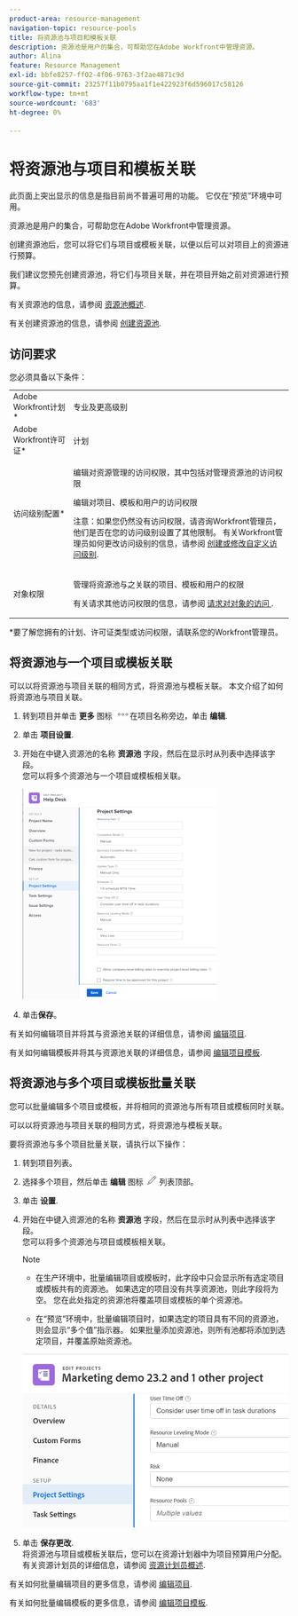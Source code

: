 ```yaml
---
product-area: resource-management
navigation-topic: resource-pools
title: 将资源池与项目和模板关联
description: 资源池是用户的集合，可帮助您在Adobe Workfront中管理资源。
author: Alina
feature: Resource Management
exl-id: bbfe8257-ff02-4f06-9763-3f2ae4871c9d
source-git-commit: 23257f11b0795aa1f1e422923f6d596017c58126
workflow-type: tm+mt
source-wordcount: '683'
ht-degree: 0%

---
```


# 将资源池与项目和模板关联


<!-- drafted for bulk editing projects: keep this in yellow till this releases to ALL customers - May 1, 2023

Also - take out all the references to Preview and Prod at prod final
-->

<span class="preview">此页面上突出显示的信息是指目前尚不普遍可用的功能。 它仅在“预览”环境中可用。</span>


<!--
<div data-mc-conditions="QuicksilverOrClassic.Draft mode">
<p>The sections about how to add resource pools to templates, projects are duplicated from the articles listed in those sections (Editing Projects, Creating a Template, etc).</p>
<p>***I decided to keep these steps here, though, because it's hard to parse through those much lunger articles for just updating this one field.)</p>
</div>
-->

资源池是用户的集合，可帮助您在Adobe Workfront中管理资源。

创建资源池后，您可以将它们与项目或模板关联，以便以后可以对项目上的资源进行预算。

我们建议您预先创建资源池，将它们与项目关联，并在项目开始之前对资源进行预算。

有关资源池的信息，请参阅 [资源池概述](../../../resource-mgmt/resource-planning/resource-pools/work-with-resource-pools.md).

有关创建资源池的信息，请参阅 [创建资源池](../../../resource-mgmt/resource-planning/resource-pools/create-resource-pools.md).

## 访问要求

您必须具备以下条件：

<table style="table-layout:auto"> 
 <col> 
 <col> 
 <tbody> 
  <tr> 
   <td role="rowheader">Adobe Workfront计划*</td> 
   <td> <p>专业及更高级别</p> </td> 
  </tr> 
  <tr> 
   <td role="rowheader">Adobe Workfront许可证*</td> 
   <td> <p>计划 </p> </td> 
  </tr> 
  <tr> 
   <td role="rowheader">访问级别配置*</td> 
   <td> <p>编辑对资源管理的访问权限，其中包括对管理资源池的访问权限</p> <p>编辑对项目、模板和用户的访问权限</p> <p>注意：如果您仍然没有访问权限，请咨询Workfront管理员，他们是否在您的访问级别设置了其他限制。 有关Workfront管理员如何更改访问级别的信息，请参阅 <a href="../../../administration-and-setup/add-users/configure-and-grant-access/create-modify-access-levels.md" class="MCXref xref">创建或修改自定义访问级别</a>.</p> </td> 
  </tr> 
  <tr data-mc-conditions=""> 
   <td role="rowheader">对象权限</td> 
   <td> <p>管理将资源池与之关联的项目、模板和用户的权限</p> <p>有关请求其他访问权限的信息，请参阅 <a href="../../../workfront-basics/grant-and-request-access-to-objects/request-access.md" class="MCXref xref">请求对对象的访问 </a>.</p> </td> 
  </tr> 
 </tbody> 
</table>

&#42;要了解您拥有的计划、许可证类型或访问权限，请联系您的Workfront管理员。

## 将资源池与一个项目或模板关联

可以以将资源池与项目关联的相同方式，将资源池与模板关联。 本文介绍了如何将资源池与项目关联。

1. 转到项目并单击 **更多** 图标 ![](assets/more-icon.png)在项目名称旁边，单击 **编辑**.

1. 单击 **项目设置**.

1. 开始在中键入资源池的名称 **资源池** 字段，然后在显示时从列表中选择该字段。\
   您可以将多个资源池与一个项目或模板相关联。

   ![](assets/nwe-project-settings-in-edit-project-box-350x380.png)

1. 单击&#x200B;**保存**。

有关如何编辑项目并将其与资源池关联的详细信息，请参阅 [编辑项目](../../../manage-work/projects/manage-projects/edit-projects.md).

有关如何编辑模板并将其与资源池关联的详细信息，请参阅 [编辑项目模板](../../../manage-work/projects/create-and-manage-templates/edit-templates.md).

## 将资源池与多个项目或模板批量关联

您可以批量编辑多个项目或模板，并将相同的资源池与所有项目或模板同时关联。

可以以将资源池与项目关联的相同方式，将资源池与模板关联。

要将资源池与多个项目批量关联，请执行以下操作：

1. 转到项目列表。
1. 选择多个项目，然后单击 **编辑** 图标 ![](assets/edit-icon.png) 列表顶部。

1. 单击 **设置**.
1. 开始在中键入资源池的名称 **资源池** 字段，然后在显示时从列表中选择该字段。\
   您可以将多个资源池与项目或模板相关联。

   >[!NOTE]
   >
   >* 在生产环境中，批量编辑项目或模板时，此字段中只会显示所有选定项目或模板共有的资源池。 如果选定的项目没有共享资源池，则此字段将为空。 您在此处指定的资源池将覆盖项目或模板的单个资源池。
   >
   >* <span class="preview">在“预览”环境中，批量编辑项目时，如果选定的项目具有不同的资源池，则会显示“多个值”指示器。 如果批量添加资源池，则所有池都将添加到选定项目，并覆盖原始资源池。</span>


   <span class="preview">![add_resource_pools_to_multiple_projects.png](assets/add-resource-pools-to-multiple-projects-350x358.png)</span>

1. 单击 **保存更改**.\
   将资源池与项目或模板关联后，您可以在资源计划器中为项目预算用户分配。\
   有关资源计划员的详细信息，请参阅 [资源计划员概述](../../../resource-mgmt/resource-planning/get-started-resource-planner.md).

有关如何批量编辑项目的更多信息，请参阅 [编辑项目](../../../manage-work/projects/manage-projects/edit-projects.md).

有关如何批量编辑模板的更多信息，请参阅 [编辑项目模板](../../../manage-work/projects/create-and-manage-templates/edit-templates.md).
